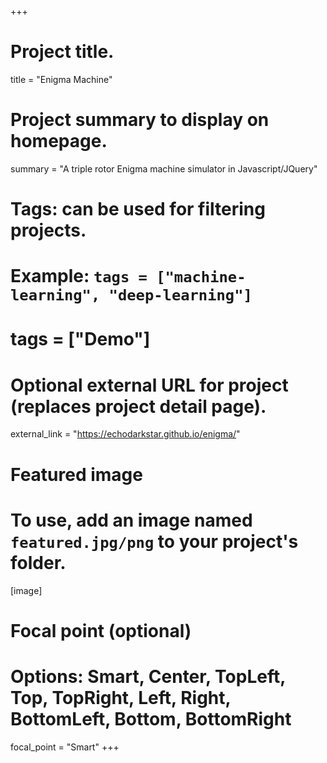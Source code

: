 +++
# Project title.
title = "Enigma Machine"

# Project summary to display on homepage.
summary = "A triple rotor Enigma machine simulator in Javascript/JQuery"

# Tags: can be used for filtering projects.
# Example: `tags = ["machine-learning", "deep-learning"]`
# tags = ["Demo"]

# Optional external URL for project (replaces project detail page).
external_link = "https://echodarkstar.github.io/enigma/"

# Featured image
# To use, add an image named `featured.jpg/png` to your project's folder. 
[image]
  # Focal point (optional)
  # Options: Smart, Center, TopLeft, Top, TopRight, Left, Right, BottomLeft, Bottom, BottomRight
  focal_point = "Smart"
+++
